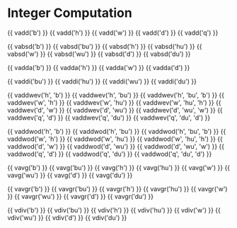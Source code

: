 # Integer Computation

{{ vadd('b') }}
{{ vadd('h') }}
{{ vadd('w') }}
{{ vadd('d') }}
{{ vadd('q') }}

{{ vabsd('b') }}
{{ vabsd('bu') }}
{{ vabsd('h') }}
{{ vabsd('hu') }}
{{ vabsd('w') }}
{{ vabsd('wu') }}
{{ vabsd('d') }}
{{ vabsd('du') }}

{{ vadda('b') }}
{{ vadda('h') }}
{{ vadda('w') }}
{{ vadda('d') }}

{{ vaddi('bu') }}
{{ vaddi('hu') }}
{{ vaddi('wu') }}
{{ vaddi('du') }}

{{ vaddwev('h', 'b') }}
{{ vaddwev('h', 'bu') }}
{{ vaddwev('h', 'bu', 'b') }}
{{ vaddwev('w', 'h') }}
{{ vaddwev('w', 'hu') }}
{{ vaddwev('w', 'hu', 'h') }}
{{ vaddwev('d', 'w') }}
{{ vaddwev('d', 'wu') }}
{{ vaddwev('d', 'wu', 'w') }}
{{ vaddwev('q', 'd') }}
{{ vaddwev('q', 'du') }}
{{ vaddwev('q', 'du', 'd') }}

{{ vaddwod('h', 'b') }}
{{ vaddwod('h', 'bu') }}
{{ vaddwod('h', 'bu', 'b') }}
{{ vaddwod('w', 'h') }}
{{ vaddwod('w', 'hu') }}
{{ vaddwod('w', 'hu', 'h') }}
{{ vaddwod('d', 'w') }}
{{ vaddwod('d', 'wu') }}
{{ vaddwod('d', 'wu', 'w') }}
{{ vaddwod('q', 'd') }}
{{ vaddwod('q', 'du') }}
{{ vaddwod('q', 'du', 'd') }}

{{ vavg('b') }}
{{ vavg('bu') }}
{{ vavg('h') }}
{{ vavg('hu') }}
{{ vavg('w') }}
{{ vavg('wu') }}
{{ vavg('d') }}
{{ vavg('du') }}

{{ vavgr('b') }}
{{ vavgr('bu') }}
{{ vavgr('h') }}
{{ vavgr('hu') }}
{{ vavgr('w') }}
{{ vavgr('wu') }}
{{ vavgr('d') }}
{{ vavgr('du') }}

{{ vdiv('b') }}
{{ vdiv('bu') }}
{{ vdiv('h') }}
{{ vdiv('hu') }}
{{ vdiv('w') }}
{{ vdiv('wu') }}
{{ vdiv('d') }}
{{ vdiv('du') }}